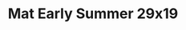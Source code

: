 ---
layout: product
title: "Mat Early Summer 29x19"
price: "2500" 
desc: "Travnate podloge"
img_path: "/assets/img/F732.jpg"
brand: "ModelScene"
available: false
special_offer: false
new: false
soon: false
cat: "080000"
subcat: "080300"
subsubcat: "0N/A"
sifra: "F732"
popular: false
---